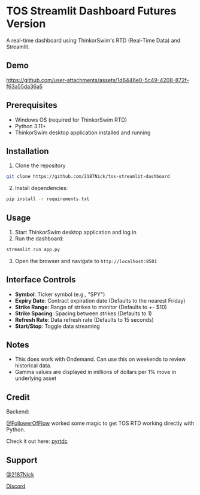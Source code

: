 # TOS Streamlit Dashboard Futures Version

A real-time dashboard using ThinkorSwim's RTD (Real-Time Data) and Streamlit.

## Demo
https://github.com/user-attachments/assets/1d6446e0-5c49-4208-872f-f63a55da36a5


## Prerequisites

- Windows OS (required for ThinkorSwim RTD)
- Python 3.11+
- ThinkorSwim desktop application installed and running

## Installation

1. Clone the repository
```bash
git clone https://github.com/2187Nick/tos-streamlit-dashboard
```
2. Install dependencies:
```bash
pip install -r requirements.txt
```

## Usage

1. Start ThinkorSwim desktop application and log in
2. Run the dashboard:
```bash
streamlit run app.py
```
3. Open the browser and navigate to `http://localhost:8501`

## Interface Controls


- **Symbol**: Ticker symbol (e.g., "SPY")
- **Expiry Date**:  Contract expiration date (Defaults to the nearest Friday)
- **Strike Range**: Range of strikes to monitor (Defaults to +- $10)
- **Strike Spacing**: Spacing between strikes (Defaults to 1)
- **Refresh Rate**: Data refresh rate (Defaults to 15 seconds)
- **Start/Stop**: Toggle data streaming

## Notes

- This does work with Ondemand. Can use this on weekends to review historical data.
- Gamma values are displayed in millions of dollars per 1% move in underlying asset

## Credit
Backend:

[@FollowerOfFlow](https://x.com/FollowerOfFlow) worked some magic to get TOS RTD working directly with Python.

Check it out here: [pyrtdc](https://github.com/tifoji/pyrtdc/)

## Support
[@2187Nick](https://x.com/2187Nick)

[Discord](https://discord.com/invite/vxKepZ6XNC)

